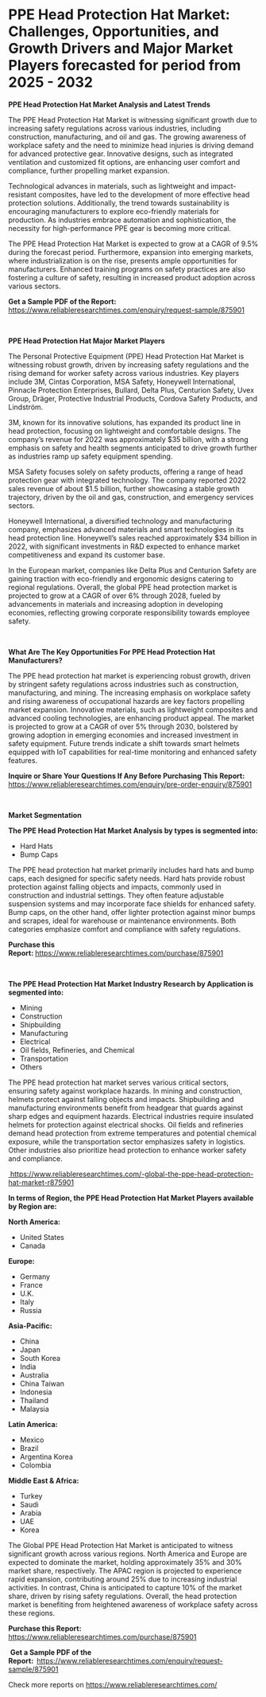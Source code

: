 <p><h1>PPE Head Protection Hat Market: Challenges, Opportunities, and Growth Drivers and Major Market Players forecasted for period from 2025 - 2032</h1></p><p><strong>PPE Head Protection Hat Market Analysis and Latest Trends</strong></p>
<p><p>The PPE Head Protection Hat Market is witnessing significant growth due to increasing safety regulations across various industries, including construction, manufacturing, and oil and gas. The growing awareness of workplace safety and the need to minimize head injuries is driving demand for advanced protective gear. Innovative designs, such as integrated ventilation and customized fit options, are enhancing user comfort and compliance, further propelling market expansion.</p><p>Technological advances in materials, such as lightweight and impact-resistant composites, have led to the development of more effective head protection solutions. Additionally, the trend towards sustainability is encouraging manufacturers to explore eco-friendly materials for production. As industries embrace automation and sophistication, the necessity for high-performance PPE gear is becoming more critical.</p><p>The PPE Head Protection Hat Market is expected to grow at a CAGR of 9.5% during the forecast period. Furthermore, expansion into emerging markets, where industrialization is on the rise, presents ample opportunities for manufacturers. Enhanced training programs on safety practices are also fostering a culture of safety, resulting in increased product adoption across various sectors.</p></p>
<p><strong>Get a Sample PDF of the Report:&nbsp;</strong> <a href="https://www.reliableresearchtimes.com/enquiry/request-sample/875901?utm_campaign=2237&utm_medium=2&utm_source=Github&utm_content=ia&utm_term=21032025&utm_id=ppe-head-protection-hat">https://www.reliableresearchtimes.com/enquiry/request-sample/875901</a></p>
<p>&nbsp;</p>
<p><strong>PPE Head Protection Hat Major Market Players</strong></p>
<p><p>The Personal Protective Equipment (PPE) Head Protection Hat Market is witnessing robust growth, driven by increasing safety regulations and the rising demand for worker safety across various industries. Key players include 3M, Cintas Corporation, MSA Safety, Honeywell International, Pinnacle Protection Enterprises, Bullard, Delta Plus, Centurion Safety, Uvex Group, Dräger, Protective Industrial Products, Cordova Safety Products, and Lindström.</p><p>3M, known for its innovative solutions, has expanded its product line in head protection, focusing on lightweight and comfortable designs. The company’s revenue for 2022 was approximately $35 billion, with a strong emphasis on safety and health segments anticipated to drive growth further as industries ramp up safety equipment spending.</p><p>MSA Safety focuses solely on safety products, offering a range of head protection gear with integrated technology. The company reported 2022 sales revenue of about $1.5 billion, further showcasing a stable growth trajectory, driven by the oil and gas, construction, and emergency services sectors.</p><p>Honeywell International, a diversified technology and manufacturing company, emphasizes advanced materials and smart technologies in its head protection line. Honeywell’s sales reached approximately $34 billion in 2022, with significant investments in R&D expected to enhance market competitiveness and expand its customer base.</p><p>In the European market, companies like Delta Plus and Centurion Safety are gaining traction with eco-friendly and ergonomic designs catering to regional regulations. Overall, the global PPE head protection market is projected to grow at a CAGR of over 6% through 2028, fueled by advancements in materials and increasing adoption in developing economies, reflecting growing corporate responsibility towards employee safety.</p></p>
<p>&nbsp;</p>
<p><strong>What Are The Key Opportunities For PPE Head Protection Hat Manufacturers?</strong></p>
<p><p>The PPE head protection hat market is experiencing robust growth, driven by stringent safety regulations across industries such as construction, manufacturing, and mining. The increasing emphasis on workplace safety and rising awareness of occupational hazards are key factors propelling market expansion. Innovative materials, such as lightweight composites and advanced cooling technologies, are enhancing product appeal. The market is projected to grow at a CAGR of over 5% through 2030, bolstered by growing adoption in emerging economies and increased investment in safety equipment. Future trends indicate a shift towards smart helmets equipped with IoT capabilities for real-time monitoring and enhanced safety features.</p></p>
<p><strong>Inquire or Share Your Questions If Any Before Purchasing This Report:</strong> <a href="https://www.reliableresearchtimes.com/enquiry/pre-order-enquiry/875901?utm_campaign=2237&utm_medium=2&utm_source=Github&utm_content=ia&utm_term=21032025&utm_id=ppe-head-protection-hat">https://www.reliableresearchtimes.com/enquiry/pre-order-enquiry/875901</a></p>
<p>&nbsp;</p>
<p><strong>Market Segmentation</strong></p>
<p><strong>The PPE Head Protection Hat Market Analysis by types is segmented into:</strong></p>
<p><ul><li>Hard Hats</li><li>Bump Caps</li></ul></p>
<p><p>The PPE head protection hat market primarily includes hard hats and bump caps, each designed for specific safety needs. Hard hats provide robust protection against falling objects and impacts, commonly used in construction and industrial settings. They often feature adjustable suspension systems and may incorporate face shields for enhanced safety. Bump caps, on the other hand, offer lighter protection against minor bumps and scrapes, ideal for warehouse or maintenance environments. Both categories emphasize comfort and compliance with safety regulations.</p></p>
<p><strong>Purchase this Report:&nbsp;</strong><a href="https://www.reliableresearchtimes.com/purchase/875901?utm_campaign=2237&utm_medium=2&utm_source=Github&utm_content=ia&utm_term=21032025&utm_id=ppe-head-protection-hat">https://www.reliableresearchtimes.com/purchase/875901</a></p>
<p>&nbsp;</p>
<p><strong>The PPE Head Protection Hat Market Industry Research by Application is segmented into:</strong></p>
<p><ul><li>Mining</li><li>Construction</li><li>Shipbuilding</li><li>Manufacturing</li><li>Electrical</li><li>Oil fields, Refineries, and Chemical</li><li>Transportation</li><li>Others</li></ul></p>
<p><p>The PPE head protection hat market serves various critical sectors, ensuring safety against workplace hazards. In mining and construction, helmets protect against falling objects and impacts. Shipbuilding and manufacturing environments benefit from headgear that guards against sharp edges and equipment hazards. Electrical industries require insulated helmets for protection against electrical shocks. Oil fields and refineries demand head protection from extreme temperatures and potential chemical exposure, while the transportation sector emphasizes safety in logistics. Other industries also prioritize head protection to enhance worker safety and compliance.</p></p>
<p><a href="https://www.reliableresearchtimes.com/-global-the-ppe-head-protection-hat-market-r875901?utm_campaign=2237&utm_medium=2&utm_source=Github&utm_content=ia&utm_term=21032025&utm_id=ppe-head-protection-hat">&nbsp;https://www.reliableresearchtimes.com/-global-the-ppe-head-protection-hat-market-r875901</a></p>
<p><strong>In terms of Region, the PPE Head Protection Hat Market Players available by Region are:</strong></p>
<p>
    <p> <strong> North America: </strong>
        <ul>
            <li>United States</li>
            <li>Canada</li>
        </ul>
        </p> 
    <p> <strong> Europe: </strong>
        <ul>
            <li>Germany</li>
            <li>France</li>
            <li>U.K.</li>
            <li>Italy</li>
            <li>Russia</li>
        </ul>
        </p> 
    <p> <strong> Asia-Pacific: </strong>
        <ul>
            <li>China</li>
            <li>Japan</li>
            <li>South Korea</li>
            <li>India</li>
            <li>Australia</li>
            <li>China Taiwan</li>
            <li>Indonesia</li>
            <li>Thailand</li>
            <li>Malaysia</li>
        </ul>
        </p> 
    <p> <strong> Latin America: </strong>
        <ul>
            <li>Mexico</li>
            <li>Brazil</li>
            <li>Argentina Korea</li>
            <li>Colombia</li>
        </ul>
        </p> 
    <p> <strong> Middle East & Africa: </strong>
        <ul>
            <li>Turkey</li>
            <li>Saudi</li>
            <li>Arabia</li>
            <li>UAE</li>
            <li>Korea</li>
        </ul>
    </p>
    </p>
<p><p>The Global PPE Head Protection Hat Market is anticipated to witness significant growth across various regions. North America and Europe are expected to dominate the market, holding approximately 35% and 30% market share, respectively. The APAC region is projected to experience rapid expansion, contributing around 25% due to increasing industrial activities. In contrast, China is anticipated to capture 10% of the market share, driven by rising safety regulations. Overall, the head protection market is benefiting from heightened awareness of workplace safety across these regions.</p></p>
<p><strong>Purchase this Report: </strong><a href="https://www.reliableresearchtimes.com/purchase/875901?utm_campaign=2237&utm_medium=2&utm_source=Github&utm_content=ia&utm_term=21032025&utm_id=ppe-head-protection-hat">https://www.reliableresearchtimes.com/purchase/875901</a></p>
<p>&nbsp;<strong>Get a Sample PDF of the Report:&nbsp;&nbsp;</strong><a href="https://www.reliableresearchtimes.com/enquiry/request-sample/875901?utm_campaign=2237&utm_medium=2&utm_source=Github&utm_content=ia&utm_term=21032025&utm_id=ppe-head-protection-hat">https://www.reliableresearchtimes.com/enquiry/request-sample/875901</a></p>
<p><strong></strong></p>
<p>Check more reports on <a href="https://www.reliableresearchtimes.com/?utm_campaign=2237&utm_medium=2&utm_source=Github&utm_content=ia&utm_term=21032025&utm_id=ppe-head-protection-hat">https://www.reliableresearchtimes.com/</a></p>